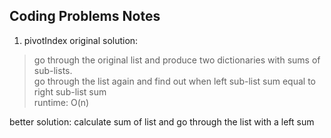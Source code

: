 ## Coding Problems Notes
1. pivotIndex 
original solution:   
> go through the original list and produce two dictionaries with sums of sub-lists.  
> go through the list again and find out when left sub-list sum equal to right sub-list sum  
> runtime: O(n)

better solution:
calculate sum of list and go through the list with a left sum


